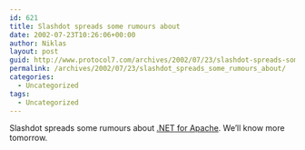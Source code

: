 ```yaml
---
id: 621
title: Slashdot spreads some rumours about
date: 2002-07-23T10:26:06+00:00
author: Niklas
layout: post
guid: http://www.protocol7.com/archives/2002/07/23/slashdot-spreads-some-rumours-about/
permalink: /archives/2002/07/23/slashdot_spreads_some_rumours_about/
categories:
  - Uncategorized
tags:
  - Uncategorized
---
```

<div class='microid-f6fdd5bfd98986aa945683563462cdb82c3ba874'>
  <p>
    Slashdot spreads some rumours about <a href="http://slashdot.org/article.pl?sid=02/07/22/2334239">.NET for Apache</a>. We&#8217;ll know more tomorrow.
  </p>
</div>